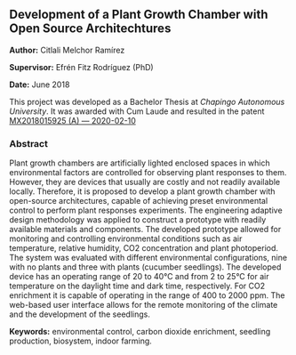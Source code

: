 ## Development of a Plant Growth Chamber with Open Source Architechtures

**Author:** Citlali Melchor Ramírez 

**Supervisor:** Efrén Fitz Rodríguez (PhD)

**Date:** June 2018

This project was developed as a Bachelor Thesis at *Chapingo Autonomous University*. It was awarded with Cum Laude and resulted in the patent [MX2018015925 (A) ― 2020-02-10](https://lp.espacenet.com/publicationDetails/biblio?II=0&ND=3&adjacent=true&locale=es_LP&FT=D&date=20200210&CC=MX&NR=2018015925A&KC=A)

### Abstract

Plant growth chambers are artificially lighted enclosed spaces in which environmental factors are controlled for observing plant responses to them. However, they are devices that usually are costly and not readily available locally. Therefore, it is proposed to develop a plant growth chamber with open-source architectures, capable of achieving preset environmental control to perform plant responses experiments. The engineering adaptive design methodology was applied to construct a prototype with readily available materials and components. The developed prototype allowed for monitoring and controlling environmental conditions such as air temperature, relative humidity, CO2 concentration and plant photoperiod. The system was evaluated with different environmental configurations, nine with no plants and three with plants (cucumber seedlings). The developed device has an operating range of 20 to 40°C and from 2 to 25°C for air temperature on the daylight time and dark time, respectively. For CO2 enrichment it is capable of operating in the range of 400 to 2000 ppm. The web-based user interface allows for the remote monitoring of the climate and the development of the seedlings.

**Keywords:** environmental control, carbon dioxide enrichment, seedling production, biosystem, indoor farming.

